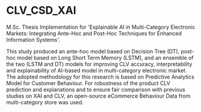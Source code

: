 # CLV_CSD_XAI
M.Sc. Thesis Implementation for 'Explainable AI in Multi-Category Electronic Markets: Integrating Ante-Hoc and Post-Hoc Techniques for Enhanced Information Systems'.

This study produced an ante-hoc model based on Decision Tree (DT), post-hoc model based on Long Short Term Memory (LSTM), and an ensemble of the two (LSTM and DT) models for improving CLV accuracy, interpretability and explainability of AI-based model in multi-category electronic market. The adopted methodology for this research is based on Predictive Analytics Model for Customer Behaviour. For robustness of the product CLV prediction and explanations and to ensure fair comparison with previous studies on XAI and CLV, an open-source eCommerce Behaviour Data from multi-category store was used.
